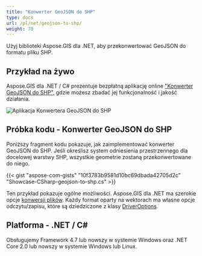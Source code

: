 ```yaml
---
title: "Konwerter GeoJSON do SHP"
type: docs
url: /pl/net/geojson-to-shp/
weight: 70
---
```


Użyj biblioteki Aspose.GIS dla .NET, aby przekonwertować GeoJSON do formatu pliku SHP.

## **Przykład na żywo**

Aspose.GIS dla .NET / C# prezentuje bezpłatną aplikację online ["Konwerter GeoJSON do SHP"](https://products.aspose.app/gis/conversion/geojson-to-shp), gdzie możesz zbadać jej funkcjonalność i jakość działania.

![Aplikacja Konwertera GeoJSON do SHP](conversion.png)

## **Próbka kodu - Konwerter GeoJSON do SHP**

Poniższy fragment kodu pokazuje, jak zaimplementować konwerter GeoJSON do SHP. Jeśli określisz system odniesienia przestrzennego dla docelowej warstwy SHP, wszystkie geometrie zostaną przekonwertowane do niego. 

{{< gist "aspose-com-gists" "10f3783b9581d10bc69dbada42705d2c" "Showcase-CSharp-geojson-to-shp.cs" >}}

Ten przykład pokazuje ogólne możliwości. Aspose.GIS dla .NET ma szerokie opcje [konwersji plików](https://docs.aspose.com/gis/net/vector-layers/). Każdy format oparty na wektorach ma własne opcje odczytu/zapisu, które są dziedziczone z klasy [DriverOptions](https://reference.aspose.com/gis/net/aspose.gis/driveroptions).

## **Platforma - .NET / C#**

Obsługujemy Framework 4.7 lub nowszy w systemie Windows oraz .NET Core 2.0 lub nowszy w systemie Windows lub Linux.
